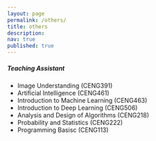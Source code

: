 ```yaml
---
layout: page
permalink: /others/
title: others
description: 
nav: true
published: true
---
```

##### Teaching Assistant

* Image Understanding (CENG391)
* Artificial Intelligence (CENG461)
* Introduction to Machine Learning (CENG463)
* Introduction to Deep Learning (CENG506)
* Analysis and Design of Algorithms (CENG218)
* Probability and Statistics (CENG222)
* Programming Basisc (CENG113)
